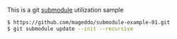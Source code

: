 This is a git [submodule][1] utilization sample

```bash
$ https://github.com/mageddo/submodule-example-01.git
$ git submodule update --init --recursive
```

[1]: https://git-scm.com/book/en/v2/Git-Tools-Submodules
